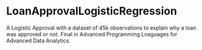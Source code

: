 # LoanApprovalLogisticRegression
A Logistic Approval with a dataset of 45k observations to explain why a loan was approved or not. Final in Advanced Programming Lnaguages for Advanced Data Analytics. 
